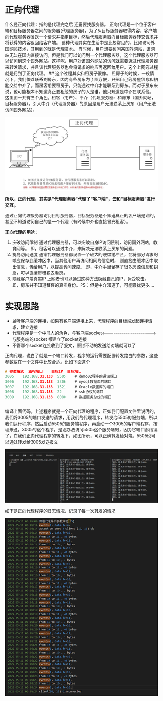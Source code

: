 # 正向代理

什么是正向代理：指的是代理完之后 还需要找服务器。  正向代理是一个位于客户端和目标服务器之间的服务器(代理服务器)，为了从目标服务器取得内容，客户端向代理服务器发送一个请求并指定目标，然后代理服务器向目标服务器转交请求并将获得的内容返回给客户端。 这种代理其实在生活中是比较常见的，比如访问外国网站技术，其用到的就是代理技术。 有时候，用户想要访问某国外网站，该网站无法在国内直接访问，但是我们可以访问到一个代理服务器，这个代理服务器可以访问到这个国外网站。这样呢，用户对该国外网站的访问就需要通过代理服务器来转发请求，并且该代理服务器也会将请求的响应再返回给用户。这个上网的过程就是用到了正向代理。 ##  这个过程其实和租房子很像。 租房子的时候，一般情况下，我们很难联系到房东，因为有些房东为了图方便，只把自己的房屋信息和钥匙交给中介了。而房客想要租房子，只能通过中介才能联系到房东。而对于房东来说，他可能根本不知道真正要租他的房子的人是谁，他只知道是中介在联系他。  这里面一共有三个角色，租客（用户）、中介（代理服务器）和房东（国外网站，目标服务器）。引入中介（代理服务器）的原因是用户无法联系上房东（用户无法访问国外网站）。

![img](.\img\2608117-20220108190149036-748278690.png)

**所以，正向代理，其实是"代理服务器"代理了"客户端"，去和"目标服务器"进行交互。**

通过正向代理服务器访问目标服务器，目标服务器是不知道真正的客户端是谁的，甚至不知道访问自己的是一个代理（有时候中介也直接冒充租客）。

**正向代理的用途**：

1. 突破访问限制  通过代理服务器，可以突破自身IP访问限制，访问国外网站，教育网等。 即，租客可以通过中介，来解决无法联系上房东的问题。
2. 提高访问速度 通常代理服务器都设置一个较大的硬盘缓冲区，会将部分请求的响应保存到缓冲区中，当其他用户再访问相同的信息时， 则直接由缓冲区中取出信息，传给用户，以提高访问速度。 即，中介手里留存了很多房源信息和钥匙，可以直接带租客去看房。
3. 隐藏客户端真实IP 上网者也可以通过这种方法隐藏自己的IP，免受攻击。 即，房东并不知道租客的真实身份。PS：但是中介知道了，可能骚扰更多….

# 实现思路

- 监听客户端的连接，如果有客户端连接上来，代理程序向目标端发起连接请求，建立连接
- 代理程序是一个中间人的角色，与客户端socket<---------------------->与服务端的socket 都建立了socket连接
- 不管哪个socket连接收到了报文，原封不动的发送给对端就可以了

正向代理，说白了就是一个端口转发，程序的运行需要配置转发路由的参数，这些参数放在一个文件中比较合适。比如下面这个

```c
# 参数格式  监听端口    目标IP  目标端口
3005    192.168.31.133  5505    # demo02程序的通讯端口
3006    192.168.31.133  3306    # mysql数据库的端口
3007    192.168.31.133  1521    # Oracle数据库的端口
3008    192.168.31.133  22      # ssh协议的端口
3009    192.168.31.133  8080    # 数据服务总线的端口
```

```c++
```

编译上面代码，上述程序就是一个正向代理的程序，正如我们配置文件里说明的，我们将3005的端口发送的请求，用我们的代理程序，转发给5505的服务端，所以我们运行程序，然后启动5505的服务端程序，再启动一个3005的客户端程序，按理来说，3005的这个程序，是没办法访问5505这个服务端的，因为它端口都错误了，在我们正向代理程序的转发下，如图所示，可以正确转发给对端。5505也可以通过转发给3005发送报文

![](.\img\QQ截图20220511000526.png)

如下是正向代理程序的日志情况，记录了每一次转发的情况

![](.\img\QQ截图20220511000550.png)
